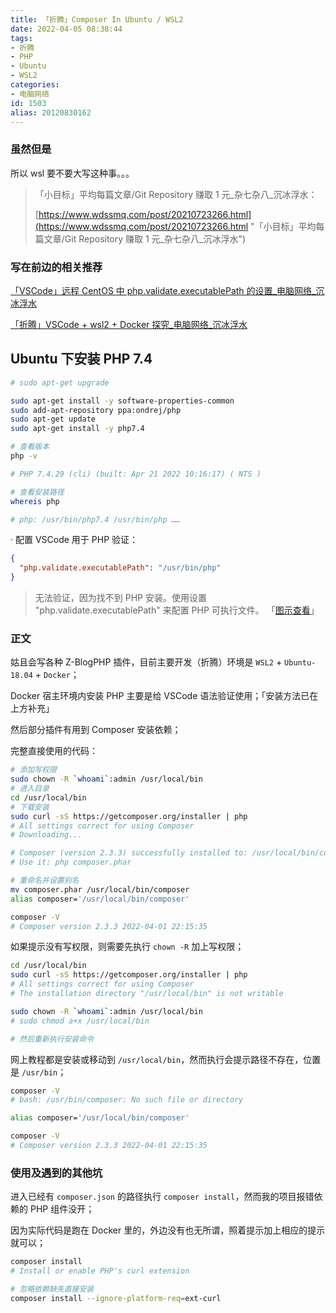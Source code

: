 ```yaml
---
title: 「折腾」Composer In Ubuntu / WSL2
date: 2022-04-05 08:38:44
tags:
- 折腾
- PHP
- Ubuntu
- WSL2
categories:
- 电脑网络
id: 1503
alias: 20120830162
---
```


### 虽然但是

所以 wsl 要不要大写这种事。。。

> 「小目标」平均每篇文章/Git Repository 赚取 1 元\_杂七杂八\_沉冰浮水：
>
> [https://www.wdssmq.com/post/20210723266.html](https://www.wdssmq.com/post/20210723266.html "「小目标」平均每篇文章/Git Repository 赚取 1 元\_杂七杂八\_沉冰浮水")

<!--more-->

### 写在前边的相关推荐

[「VSCode」远程 CentOS 中 php.validate.executablePath 的设置\_电脑网络\_沉冰浮水](https://www.wdssmq.com/post/20211004556.html "「VSCode」远程 CentOS 中 php.validate.executablePath 的设置\_电脑网络\_沉冰浮水")

[「折腾」VSCode + wsl2 + Docker 探究\_电脑网络\_沉冰浮水](https://www.wdssmq.com/post/20220211184.html "「折腾」VSCode + wsl2 + Docker 探究\_电脑网络\_沉冰浮水")

## Ubuntu 下安装 PHP 7.4

```bash
# sudo apt-get upgrade

sudo apt-get install -y software-properties-common
sudo add-apt-repository ppa:ondrej/php
sudo apt-get update
sudo apt-get install -y php7.4

# 查看版本
php -v

# PHP 7.4.29 (cli) (built: Apr 21 2022 10:16:17) ( NTS )

# 查看安装路径
whereis php

# php: /usr/bin/php7.4 /usr/bin/php ……
```
· 配置 VSCode 用于 PHP 验证：

```json
{
  "php.validate.executablePath": "/usr/bin/php"
}
```

> 无法验证，因为找不到 PHP 安装。使用设置 "php.validate.executablePath" 来配置 PHP 可执行文件。
> 「[图示查看](https://www.wdssmq.com/post/20100204118.html#001)」

### 正文

姑且会写各种 Z-BlogPHP 插件，目前主要开发（折腾）环境是 `WSL2` + `Ubuntu-18.04` + `Docker`；

Docker 宿主环境内安装 PHP 主要是给 VSCode 语法验证使用；「安装方法已在上方补充」

然后部分插件有用到 Composer 安装依赖；

完整直接使用的代码：

```bash
# 添加写权限
sudo chown -R `whoami`:admin /usr/local/bin
# 进入目录
cd /usr/local/bin
# 下载安装
sudo curl -sS https://getcomposer.org/installer | php
# All settings correct for using Composer
# Downloading...

# Composer (version 2.3.3) successfully installed to: /usr/local/bin/composer.phar
# Use it: php composer.phar

# 重命名并设置别名
mv composer.phar /usr/local/bin/composer
alias composer='/usr/local/bin/composer'

composer -V
# Composer version 2.3.3 2022-04-01 22:15:35
```

如果提示没有写权限，则需要先执行 `chown -R` 加上写权限；

```bash
cd /usr/local/bin
sudo curl -sS https://getcomposer.org/installer | php
# All settings correct for using Composer
# The installation directory "/usr/local/bin" is not writable

sudo chown -R `whoami`:admin /usr/local/bin
# sudo chmod a+x /usr/local/bin

# 然后重新执行安装命令
```

网上教程都是安装或移动到 `/usr/local/bin`，然而执行会提示路径不存在，位置是 `/usr/bin`；

```bash
composer -V
# bash: /usr/bin/composer: No such file or directory

alias composer='/usr/local/bin/composer'

composer -V
# Composer version 2.3.3 2022-04-01 22:15:35
```

### 使用及遇到的其他坑

进入已经有 `composer.json` 的路径执行 `composer install`，然而我的项目报错依赖的 PHP 组件没开；

因为实际代码是跑在 Docker 里的，外边没有也无所谓，照着提示加上相应的提示就可以；

```bash
composer install
# Install or enable PHP's curl extension

# 忽略依赖缺失直接安装
composer install --ignore-platform-req=ext-curl
```


